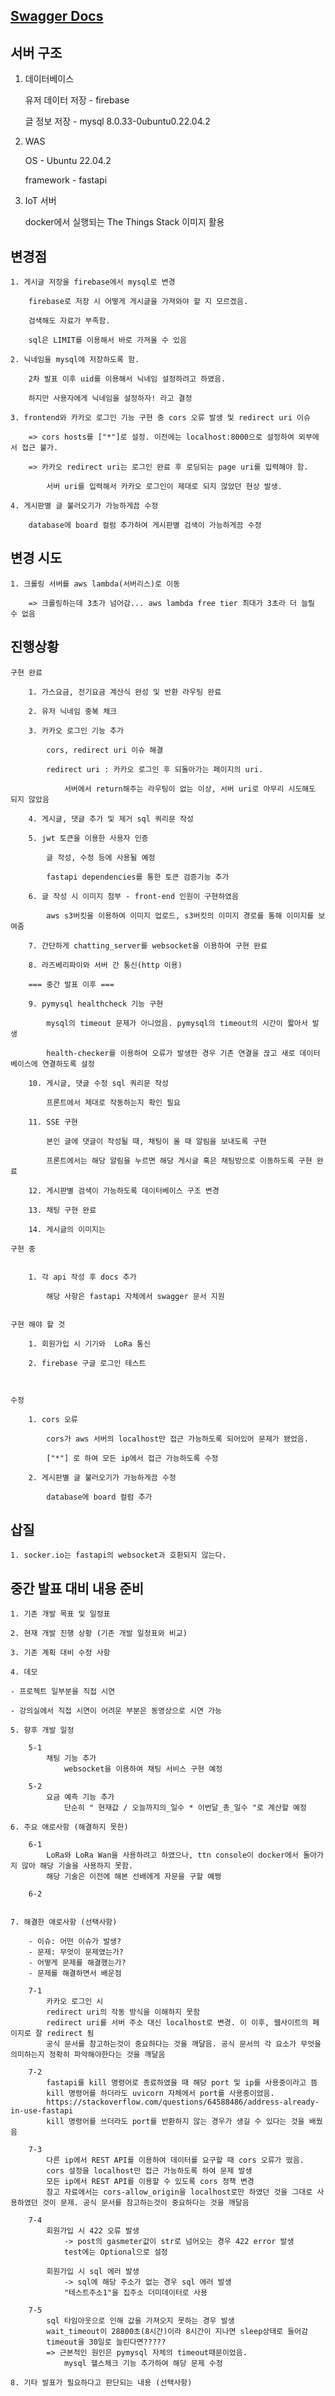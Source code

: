 ## [Swagger Docs](http://34.215.66.235:8000/docs)

## 서버 구조

1. 데이터베이스

    유저 데이터 저장 - firebase

    글 정보 저장 - mysql 8.0.33-0ubuntu0.22.04.2

2. WAS

    OS - Ubuntu 22.04.2

    framework - fastapi

3. IoT 서버

    docker에서 실행되는 The Things Stack 이미지 활용




## 변경점

	1. 게시글 저장을 firebase에서 mysql로 변경

		firebase로 저장 시 어떻게 게시글을 가져와야 할 지 모르겠음.

		검색해도 자료가 부족함.

		sql은 LIMIT를 이용해서 바로 가져올 수 있음

	2. 닉네임을 mysql에 저장하도록 함.

		2차 발표 이후 uid를 이용해서 닉네임 설정하려고 하였음.

		하지만 사용자에게 닉네임을 설정하자! 라고 결정

	3. frontend와 카카오 로그인 기능 구현 중 cors 오류 발생 및 redirect uri 이슈

		=> cors hosts를 ["*"]로 설정. 이전에는 localhost:8000으로 설정하여 외부에서 접근 불가.

		=> 카카오 redirect uri는 로그인 완료 후 로딩되는 page uri를 입력해야 함.

			서버 uri를 입력해서 카카오 로그인이 제대로 되지 않았던 현상 발생.

    4. 게시판별 글 불러오기가 가능하게끔 수정

        database에 board 컬럼 추가하여 게시판별 검색이 가능하게끔 수정

## 변경 시도

    1. 크롤링 서버를 aws lambda(서버리스)로 이동

		=> 크롤링하는데 3초가 넘어감... aws lambda free tier 최대가 3초라 더 늘릴 수 없음
	
## 진행상황

	구현 완료

		1. 가스요금, 전기요금 계산식 완성 및 반환 라우팅 완료

		2. 유저 닉네임 중복 체크

		3. 카카오 로그인 기능 추가

			cors, redirect uri 이슈 해결

			redirect uri : 카카오 로그인 후 되돌아가는 페이지의 uri.

				서버에서 return해주는 라우팅이 없는 이상, 서버 uri로 아무리 시도해도 되지 않았음

		4. 게시글, 댓글 추가 및 제거 sql 쿼리문 작성

		5. jwt 토큰을 이용한 사용자 인증

			글 작성, 수정 등에 사용될 예정

			fastapi dependencies를 통한 토큰 검증기능 추가

		6. 글 작성 시 이미지 첨부 - front-end 인원이 구현하였음

			aws s3버킷을 이용하여 이미지 업로드, s3버킷의 이미지 경로를 통해 이미지를 보여줌

        7. 간단하게 chatting_server를 websocket을 이용하여 구현 완료

        8. 라즈베리파이와 서버 간 통신(http 이용)
		
        === 중간 발표 이후 ===

		9. pymysql healthcheck 기능 구현

            mysql의 timeout 문제가 아니었음. pymysql의 timeout의 시간이 짧아서 발생

            health-checker를 이용하여 오류가 발생한 경우 기존 연결을 끊고 새로 데이터베이스에 연결하도록 설정

		10. 게시글, 댓글 수정 sql 쿼리문 작성

            프론트에서 제대로 작동하는지 확인 필요

        11. SSE 구현

            본인 글에 댓글이 작성될 때, 채팅이 올 때 알림을 보내도록 구현

            프론트에서는 해당 알림을 누르면 해당 게시글 혹은 채팅방으로 이동하도록 구현 완료

        12. 게시판별 검색이 가능하도록 데이터베이스 구조 변경

        13. 채팅 구현 완료

        14. 게시글의 이미지는 
		
	구현 중


		1. 각 api 작성 후 docs 추가

            해당 사항은 fastapi 자체에서 swagger 문서 지원


	구현 해야 할 것

		1. 회원가입 시 기기와  LoRa 통신

        2. firebase 구글 로그인 테스트

            

	수정

		1. cors 오류

			cors가 aws 서버의 localhost만 접근 가능하도록 되어있어 문제가 됐었음.

			["*"] 로 하여 모든 ip에서 접근 가능하도록 수정

        2. 게시판별 글 불러오기가 가능하게끔 수정

            database에 board 컬럼 추가

        

## 삽질

    1. socker.io는 fastapi의 websocket과 호환되지 않는다.

        


## 중간 발표 대비 내용 준비

    1. 기존 개발 목표 및 일정표

    2. 현재 개발 진행 상황 (기존 개발 일정표와 비교)

    3. 기존 계획 대비 수정 사항

    4. 데모

    - 프로젝트 일부분을 직접 시연 

    - 강의실에서 직접 시연이 어려운 부분은 동영상으로 시연 가능

    5. 향후 개발 일정

        5-1
            채팅 기능 추가
                websocket을 이용하여 채팅 서비스 구현 예정
        
        5-2
            요금 예측 기능 추가
                단순히 " 현재값 / 오늘까지의_일수 * 이번달_총_일수 "로 계산할 예정

    6. 주요 애로사항 (해결하지 못한)

        6-1
            LoRa와 LoRa Wan을 사용하려고 하였으나, ttn console이 docker에서 돌아가지 않아 해당 기술을 사용하지 못함.
            해당 기술은 이전에 해본 선배에게 자문을 구할 예쩡

        6-2
            

    7. 해결한 애로사항 (선택사항)

        - 이슈: 어떤 이슈가 발생?
        - 문제: 무엇이 문제였는가?
        - 어떻게 문제를 해결했는가?
        - 문제를 해결하면서 배운점

        7-1
            카카오 로그인 시 
            redirect uri의 작동 방식을 이해하지 못함
            redirect uri를 서버 주소 대신 localhost로 변경. 이 이후, 웹사이트의 페이지로 잘 redirect 됨
            공식 문서를 참고하는것이 중요하다는 것을 깨달음. 공식 문서의 각 요소가 무엇을 의미하는지 정확히 파악해야한다는 것을 깨달음
            
        7-2
            fastapi를 kill 명령어로 종료하였을 때 해당 port 및 ip를 사용중이라고 뜸
            kill 명령어를 하더라도 uvicorn 자체에서 port를 사용중이었음.
            https://stackoverflow.com/questions/64588486/address-already-in-use-fastapi
            kill 명령어를 쓰더라도 port를 반환하지 않는 경우가 생길 수 있다는 것을 배웠음

        7-3
            다른 ip에서 REST API를 이용하여 데이터를 요구할 때 cors 오류가 떴음. 
            cors 설정을 localhost만 접근 가능하도록 하여 문제 발생
            모든 ip에서 REST API를 이용할 수 있도록 cors 정책 변경
            참고 자료에서는 cors-allow_origin을 localhost로만 하였던 것을 그대로 사용하였던 것이 문제. 공식 문서를 참고하는것이 중요하다는 것을 깨달음

        7-4
            회원가입 시 422 오류 발생
                -> post의 gasmeter값이 str로 넘어오는 경우 422 error 발생
                test에는 Optional으로 설정

            회원가입 시 sql 에러 발생
                -> sql에 해당 주소가 없는 경우 sql 에러 발생
                "테스트주소1"을 집주소 더미데이터로 사용

        7-5
            sql 타임아웃으로 인해 값을 가져오지 못하는 경우 발생
            wait_timeout이 28800초(8시간)이라 8시간이 지나면 sleep상태로 들어감
            timeout을 30일로 늘린다면?????
            => 근본적인 원인은 pymysql 자체의 timeout때문이었음.
                mysql 헬스체크 기능 추가하여 해당 문제 수정

    8. 기타 발표가 필요하다고 판단되는 내용 (선택사항)

